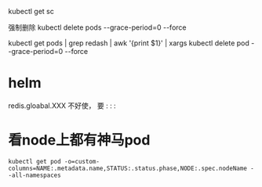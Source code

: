 kubectl get sc

强制删除
kubectl delete pods <pod> --grace-period=0 --force


 kubectl get pods | grep redash |  awk '{print $1}' | xargs kubectl delete pod --grace-period=0 --force


# helm

redis.gloabal.XXX 不好使， 要 : : : 
 
 
# 看node上都有神马pod
 
 `kubectl get pod -o=custom-columns=NAME:.metadata.name,STATUS:.status.phase,NODE:.spec.nodeName --all-namespaces`

